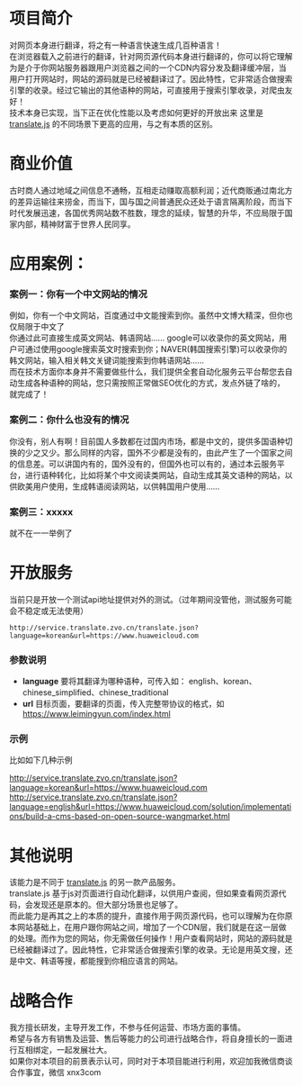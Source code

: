 
# 项目简介
对网页本身进行翻译，将之有一种语言快速生成几百种语言！  
在浏览器载入之前进行的翻译，针对网页源代码本身进行翻译的，你可以将它理解为是介于你网站服务器跟用户浏览器之间的一个CDN内容分发及翻译缓冲层，当用户打开网站时，网站的源码就是已经被翻译过了。因此特性，它非常适合做搜索引擎的收录。经过它输出的其他语种的网站，可直接用于搜索引擎收录，对爬虫友好！  
技术本身已实现，当下正在优化性能以及考虑如何更好的开放出来
这里是 [translate.js](https://github.com/xnx3/translate) 的不同场景下更高的应用，与之有本质的区别。

# 商业价值
古时商人通过地域之间信息不通畅，互相走动赚取高额利润；近代商贩通过南北方的差异运输往来捞金，而当下，国与国之间普通民众还处于语言隔离阶段，而当下时代发展迅速，各国优秀网站数不胜数，理念的延续，智慧的升华，不应局限于国家内部，精神财富于世界人民同享。

# 应用案例：
### 案例一：你有一个中文网站的情况
例如，你有一个中文网站，百度通过中文能搜索到你。虽然中文博大精深，但你也仅局限于中文了  
你通过此可直接生成英文网站、韩语网站......  google可以收录你的英文网站，用户可通过使用google搜索英文时搜索到你；NAVER(韩国搜索引擎)可以收录你的韩文网站，输入相关韩文关键词能搜索到你韩语网站......  
而在技术方面你本身并不需要做些什么，我们提供全套自动化服务云平台帮您去自动生成各种语种的网站，您只需按照正常做SEO优化的方式，发点外链了啥的，就完成了！  
  
### 案例二：你什么也没有的情况
你没有，别人有啊！目前国人多数都在过国内市场，都是中文的，提供多国语种切换的少之又少。那么同样的内容，国外不少都是没有的，由此产生了一个国家之间的信息差。可以讲国内有的，国外没有的，但国外也可以有的，通过本云服务平台，进行语种转化，比如将某个中文阅读类网站，自动生成其英文语种的网站，以供欧美用户使用，生成韩语阅读网站，以供韩国用户使用……

### 案例三：xxxxx
就不在一一举例了

# 开放服务
当前只是开放一个测试api地址提供对外的测试。（过年期间没管他，测试服务可能会不稳定或无法使用）

````
http://service.translate.zvo.cn/translate.json?language=korean&url=https://www.huaweicloud.com
````

### 参数说明
* **language** 要将其翻译为哪种语种，可传入如：  english、korean、chinese_simplified、chinese_traditional
* **url** 目标页面，要翻译的页面，传入完整带协议的格式，如 https://www.leimingyun.com/index.html

### 示例

比如如下几种示例  

http://service.translate.zvo.cn/translate.json?language=korean&url=https://www.huaweicloud.com  
http://service.translate.zvo.cn/translate.json?language=english&url=https://www.huaweicloud.com/solution/implementations/build-a-cms-based-on-open-source-wangmarket.html

# 其他说明
该能力是不同于 [translate.js](https://github.com/xnx3/translate) 的另一款产品服务。  
translate.js 基于js对页面进行自动化翻译，以供用户查阅，但如果查看网页源代码，会发现还是原本的。但大部分场景也足够了。  
而此能力是再其之上的本质的提升，直接作用于网页源代码，也可以理解为在你原本网站基础上，在用户跟你网站之间，增加了一个CDN层，我们就是在这一层做的处理。而作为您的网站，你无需做任何操作！用户查看网站时，网站的源码就是已经被翻译过了。因此特性，它非常适合做搜索引擎的收录。无论是用英文搜，还是中文、韩语等搜，都能搜到你相应语言的网站。  

# 战略合作
我方擅长研发，主导开发工作，不参与任何运营、市场方面的事情。  
希望与各方有销售及运营、售后等能力的公司进行战略合作，将自身擅长的一面进行互相绑定，一起发展壮大。  
如果你对本项目的前景表示认可，同时对于本项目能进行利用，欢迎加我微信商谈合作事宜，微信 xnx3com
